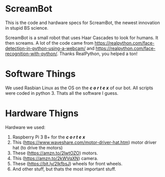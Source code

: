 # ScreamBot
This is the code and hardware specs for ScreamBot, the newest innovation in stupid BS science.

ScreamBot is a small robot that uses Haar Cascades to look for humans. It then screams. A lot of the code came from https://realpython.com/face-detection-in-python-using-a-webcam/ and https://realpython.com/face-recognition-with-python/. Thanks RealPython, you helped a ton!

# Software Things
We used Rasbian Linux as the OS on the ***c o r t e x*** of our bot. All scripts were coded in python 3. Thats all the software I guess.

# Hardware Thigns
Hardware we used:

1. Raspberry Pi 3 B+ for the ***c o r t e x***
2. This (https://www.waveshare.com/motor-driver-hat.htm) motor driver hat (to drive the motors)
3. These (https://amzn.to/2lwtOZO) motors.
4. This (https://amzn.to/2kWVqXN) camera.
5. These (https://bit.ly/2lkfbsJ) wheels for front wheels.
6. And other stuff, but thats the most important stuff.
